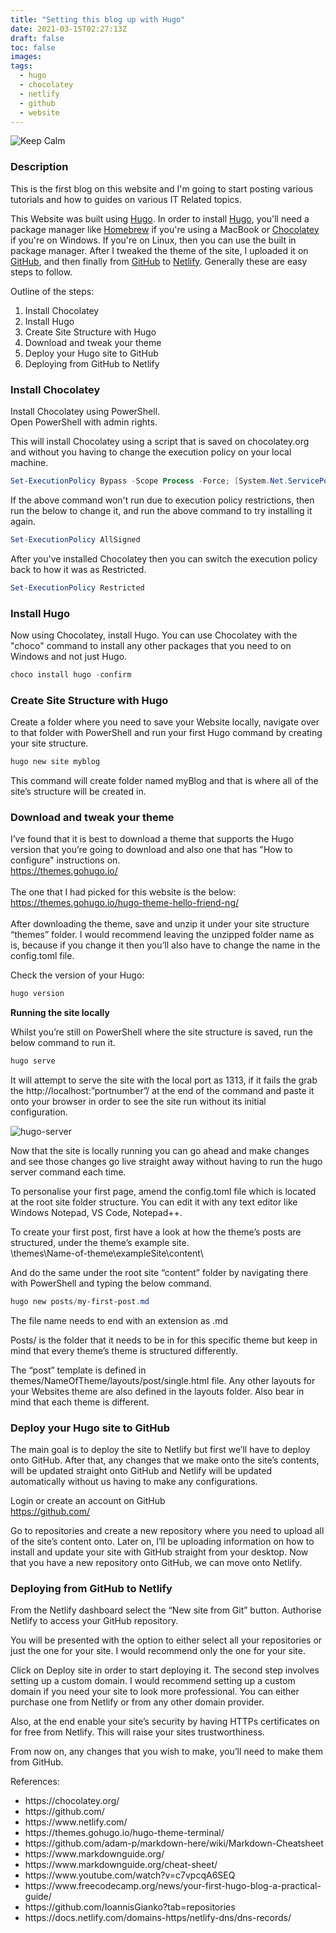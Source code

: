 ```yaml
---
title: "Setting this blog up with Hugo"
date: 2021-03-15T02:27:13Z
draft: false
toc: false
images:
tags:
  - hugo
  - chocolatey
  - netlify
  - github
  - website
---
```

![Keep Calm](/posts/my-first-post/pexels-negative-space-169573.jpg "Keep calm mug")
### Description
This is the first blog on this website and I'm going to start posting various tutorials and how to guides on various IT Related topics.

This Website was built using [Hugo](https://gohugo.io/ "gohugo.io"). In order to install [Hugo](https://gohugo.io/), you'll need a package manager like [Homebrew](https://brew.sh/ "brew.sh") if you're using a MacBook or [Chocolatey](https://chocolatey.org/ "chocolatey.org") if you're on Windows. If you're on Linux, then you can use the built in package manager. After I tweaked the theme of the site, I uploaded it on [GitHub](https://github.com/ "github.com"), and then finally from [GitHub](https://github.com/ "github.com") to [Netlify](https://www.netlify.com/ "netlify.com"). Generally these are easy steps to follow.

Outline of the steps:
1. Install Chocolatey
2. Install Hugo
3. Create Site Structure with Hugo
4. Download and tweak your theme
5. Deploy your Hugo site to GitHub
6. Deploying from GitHub to Netlify

### Install Chocolatey
Install Chocolatey using PowerShell.</br>
Open PowerShell with admin rights.

This will install Chocolatey using a script that is saved on chocolatey.org and without you having to change the execution policy on your local machine.

```PowerShell
Set-ExecutionPolicy Bypass -Scope Process -Force; [System.Net.ServicePointManager]::SecurityProtocol = [System.Net.ServicePointManager]::SecurityProtocol -bor 3072; iex ((New-Object System.Net.WebClient).DownloadString('https://chocolatey.org/install.ps1'))
```

If the above command won't run due to execution policy restrictions, then run the below to change it, and run the above command to try installing it again.
```PowerShell
Set-ExecutionPolicy AllSigned
```

After you've installed Chocolatey then you can switch the execution policy back to how it was as Restricted.
```PowerShell
Set-ExecutionPolicy Restricted
```
### Install Hugo
Now using Chocolatey, install Hugo. You can use Chocolatey with the "choco" command to install any other packages that you need to on Windows and not just Hugo.
```PowerShell
choco install hugo -confirm
```

### Create Site Structure with Hugo
Create a folder where you need to save your Website locally, navigate over to that folder with PowerShell and run your first Hugo command by creating your site structure.
```PowerShell
hugo new site myblog
```

This command will create folder named myBlog and that is where all of the site’s structure will be created in.

### Download and tweak your theme
I’ve found that it is best to download a theme that supports the Hugo version that you’re going to download and also one that has "How to configure" instructions on. </br>
https://themes.gohugo.io/ </br>
</br>
The one that I had picked for this website is the below: </br>
https://themes.gohugo.io/hugo-theme-hello-friend-ng/ </br>
</br>
After downloading the theme, save and unzip it under your site structure “themes” folder. I would recommend leaving the unzipped folder name as is, because if you change it then you’ll also have to change the name in the config.toml file.

Check the version of your Hugo:
```PowerShell
hugo version
```

**Running the site locally** </br>

Whilst you’re still on PowerShell where the site structure is saved, run the below command to run it.
```PowerShell
hugo serve
```

It will attempt to serve the site with the local port as 1313, if it fails the grab the http://localhost:”portnumber”/ at the end of the command and paste it onto your browser in order to see the site run without its initial configuration.

![hugo-server](/posts/my-first-post/hugo-server.png "hugo-server")

<p>Now that the site is locally running you can go ahead and make changes and see those changes go live straight away without having to run the hugo server command each time.</p>

<p>
To personalise your first page, amend the config.toml file which is located at the root site folder structure. You can edit it with any text editor like Windows Notepad, VS Code, Notepad++.
</p>
<p>
To create your first post, first have a look at how the theme’s posts are structured, under the theme’s example site.
</br>\themes\Name-of-theme\exampleSite\content\
</p>
And do the same under the root site “content” folder by navigating there with PowerShell and typing the below command.

```PowerShell
hugo new posts/my-first-post.md
```

The file name needs to end with an extension as .md</br>

Posts/ is the folder that it needs to be in for this specific theme but keep in mind that every theme’s theme is structured differently.</br>

The “post” template is defined in themes/NameOfTheme/layouts/post/single.html file. Any other layouts for your Websites theme are also defined in the layouts folder. Also bear in mind that each theme is different.

### Deploy your Hugo site to GitHub

The main goal is to deploy the site to Netlify but first we’ll have to deploy onto GitHub. After that, any changes that we make onto the site’s contents, will be updated straight onto GitHub and Netlify will be updated automatically without us having to make any configurations.

Login or create an account on GitHub </br>
https://github.com/

Go to repositories and create a new repository where you need to upload all of the site’s content onto. Later on, I’ll be uploading information on how to install and update your site with GitHub straight from your desktop.
Now that you have a new repository onto GitHub, we can move onto Netlify.

### Deploying from GitHub to Netlify
From the Netlify dashboard select the “New site from Git” button.
Authorise Netlify to access your GitHub repository. 

You will be presented with the option to either select all your repositories or just the one for your site. I would recommend only the one for your site.

Click on Deploy site in order to start deploying it. 
The second step involves setting up a custom domain. I would recommend setting up a custom domain if you need your site to look more professional. You can either purchase one from Netlify or from any other domain provider.

Also, at the end enable your site’s security by having HTTPs certificates on for free from Netlify. This will raise your sites trustworthiness.
 
From now on, any changes that you wish to make, you’ll need to make them from GitHub.

References:
<ul>
  <li>https://chocolatey.org/</li>
  <li>https://github.com/</li>
  <li>https://www.netlify.com/</li>
  <li>https://themes.gohugo.io/hugo-theme-terminal/</li>
  <li>https://github.com/adam-p/markdown-here/wiki/Markdown-Cheatsheet</li>
  <li>https://www.markdownguide.org/</li>
  <li>https://www.markdownguide.org/cheat-sheet/</li>
  <li>https://www.youtube.com/watch?v=c7vpcqA6SEQ</li>
  <li>https://www.freecodecamp.org/news/your-first-hugo-blog-a-practical-guide/</li>
  <li>https://github.com/IoannisGianko?tab=repositories</li>
  <li>https://docs.netlify.com/domains-https/netlify-dns/dns-records/</li>
</ul>
